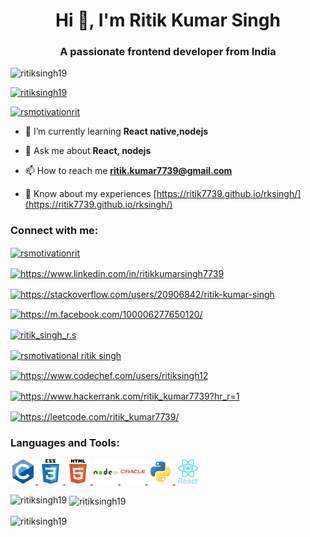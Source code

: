 <h1 align="center">Hi 👋, I'm Ritik Kumar Singh</h1>

<h3 align="center">A passionate frontend developer from India</h3>

<p align="left"> <img src="https://komarev.com/ghpvc/?username=ritiksingh19&label=Profile%20views&color=0e75b6&style=flat" alt="ritiksingh19" /> </p>

<p align="left"> <a href="https://github.com/ryo-ma/github-profile-trophy"><img src="https://github-profile-trophy.vercel.app/?username=ritiksingh19" alt="ritiksingh19" /></a> </p>

<p align="left"> <a href="https://twitter.com/rsmotivationrit" target="blank"><img src="https://img.shields.io/twitter/follow/rsmotivationrit?logo=twitter&style=for-the-badge" alt="rsmotivationrit" /></a> </p>

- 🌱 I’m currently learning **React native,nodejs**

- 💬 Ask me about **React, nodejs**

- 📫 How to reach me **ritik.kumar7739@gmail.com**

- 📄 Know about my experiences [https://ritik7739.github.io/rksingh/](https://ritik7739.github.io/rksingh/)

<h3 align="left">Connect with me:</h3>

<p align="left">

<a href="https://twitter.com/rsmotivationrit" target="blank"><img align="center" src="https://raw.githubusercontent.com/rahuldkjain/github-profile-readme-generator/master/src/images/icons/Social/twitter.svg" alt="rsmotivationrit" height="30" width="40" /></a>

<a href="https://linkedin.com/in/https://www.linkedin.com/in/ritikkumarsingh7739" target="blank"><img align="center" src="https://raw.githubusercontent.com/rahuldkjain/github-profile-readme-generator/master/src/images/icons/Social/linked-in-alt.svg" alt="https://www.linkedin.com/in/ritikkumarsingh7739" height="30" width="40" /></a>

<a href="https://stackoverflow.com/users/https://stackoverflow.com/users/20906842/ritik-kumar-singh" target="blank"><img align="center" src="https://raw.githubusercontent.com/rahuldkjain/github-profile-readme-generator/master/src/images/icons/Social/stack-overflow.svg" alt="https://stackoverflow.com/users/20906842/ritik-kumar-singh" height="30" width="40" /></a>

<a href="https://fb.com/https://m.facebook.com/100006277650120/" target="blank"><img align="center" src="https://raw.githubusercontent.com/rahuldkjain/github-profile-readme-generator/master/src/images/icons/Social/facebook.svg" alt="https://m.facebook.com/100006277650120/" height="30" width="40" /></a>

<a href="https://instagram.com/ritik_singh_r.s" target="blank"><img align="center" src="https://raw.githubusercontent.com/rahuldkjain/github-profile-readme-generator/master/src/images/icons/Social/instagram.svg" alt="ritik_singh_r.s" height="30" width="40" /></a>

<a href="https://www.youtube.com/c/rsmotivational ritik singh" target="blank"><img align="center" src="https://raw.githubusercontent.com/rahuldkjain/github-profile-readme-generator/master/src/images/icons/Social/youtube.svg" alt="rsmotivational ritik singh" height="30" width="40" /></a>

<a href="https://www.codechef.com/users/https://www.codechef.com/users/ritiksingh12" target="blank"><img align="center" src="https://cdn.jsdelivr.net/npm/simple-icons@3.1.0/icons/codechef.svg" alt="https://www.codechef.com/users/ritiksingh12" height="30" width="40" /></a>

<a href="https://www.hackerrank.com/https://www.hackerrank.com/ritik_kumar7739?hr_r=1" target="blank"><img align="center" src="https://raw.githubusercontent.com/rahuldkjain/github-profile-readme-generator/master/src/images/icons/Social/hackerrank.svg" alt="https://www.hackerrank.com/ritik_kumar7739?hr_r=1" height="30" width="40" /></a>

<a href="https://www.leetcode.com/https://leetcode.com/ritik_kumar7739/" target="blank"><img align="center" src="https://raw.githubusercontent.com/rahuldkjain/github-profile-readme-generator/master/src/images/icons/Social/leet-code.svg" alt="https://leetcode.com/ritik_kumar7739/" height="30" width="40" /></a>

</p>

<h3 align="left">Languages and Tools:</h3>

<p align="left"> <a href="https://www.cprogramming.com/" target="_blank" rel="noreferrer"> <img src="https://raw.githubusercontent.com/devicons/devicon/master/icons/c/c-original.svg" alt="c++" width="40" height="40"/> </a> <a href="https://www.w3schools.com/css/" target="_blank" rel="noreferrer"> <img src="https://raw.githubusercontent.com/devicons/devicon/master/icons/css3/css3-original-wordmark.svg" alt="css3" width="40" height="40"/> </a> <a href="https://www.w3.org/html/" target="_blank" rel="noreferrer"> <img src="https://raw.githubusercontent.com/devicons/devicon/master/icons/html5/html5-original-wordmark.svg" alt="html5" width="40" height="40"/> </a> <a href="https://nodejs.org" target="_blank" rel="noreferrer"> <img src="https://raw.githubusercontent.com/devicons/devicon/master/icons/nodejs/nodejs-original-wordmark.svg" alt="nodejs" width="40" height="40"/> </a> <a href="https://www.oracle.com/" target="_blank" rel="noreferrer"> <img src="https://raw.githubusercontent.com/devicons/devicon/master/icons/oracle/oracle-original.svg" alt="oracle" width="40" height="40"/> </a> <a href="https://www.python.org" target="_blank" rel="noreferrer"> <img src="https://raw.githubusercontent.com/devicons/devicon/master/icons/python/python-original.svg" alt="python" width="40" height="40"/> </a> <a href="https://reactjs.org/" target="_blank" rel="noreferrer"> <img src="https://raw.githubusercontent.com/devicons/devicon/master/icons/react/react-original-wordmark.svg" alt="react" width="40" height="40"/> </a> </p>

<p><img align="left" src="https://github-readme-stats.vercel.app/api/top-langs?username=ritiksingh19&show_icons=true&locale=en&layout=compact" alt="ritiksingh19" /></p>

<p>&nbsp;<img align="center" src="https://github-readme-stats.vercel.app/api?username=ritiksingh19&show_icons=true&locale=en" alt="ritiksingh19" /></p>

<p><img align="center" src="https://github-readme-streak-stats.herokuapp.com/?user=ritiksingh19&" alt="ritiksingh19" /></p>















